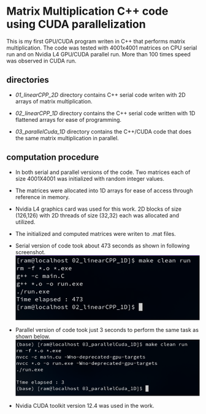# Matrix Multiplication C++ code using CUDA parallelization

This is my first GPU/CUDA program writen in C++ that performs matrix
multiplication. The code was tested with 4001x4001 matrices on CPU serial run and on Nvidia L4
GPU/CUDA parallel run. More than 100 times speed was observed in CUDA run.

## directories

- *01_linearCPP_2D* directory contains C++ serial code writen with 2D arrays
of matrix multiplication.

- *02_linearCPP_1D* directory contains the C++ serial code written with 1D flattened arrays
for ease of programming.

- *03_parallelCuda_1D* directory contains the C++/CUDA code that does the same matrix
multiplication in parallel.

## computation procedure

- In both serial and parallel versions of the code. Two matrices each of size 4001X4001
was initialized with random integer values.

- The matrices were allocated into 1D arrays for ease of access through reference in memory.

- Nvidia L4 graphics card was used for this work. 2D blocks of size (126,126) with
2D threads of size (32,32) each was allocated and utilized.

- The initialized and computed matrices were writen to .mat files.

- Serial version of code took about 473 seconds as shown in following screenshot.
![serial.png](serialRun.png)

- Parallel version of code took just 3 seconds to perform the same task as shown below.
![parallel.png](parallelRun.png)


- Nvidia CUDA toolkit version 12.4 was used in the work.
